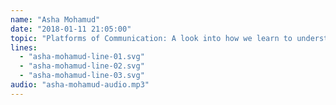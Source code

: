 ```yaml
---
name: "Asha Mohamud"
date: "2018-01-11 21:05:00"
topic: "Platforms of Communication: A look into how we learn to understand."
lines: 
  - "asha-mohamud-line-01.svg"
  - "asha-mohamud-line-02.svg"
  - "asha-mohamud-line-03.svg"
audio: "asha-mohamud-audio.mp3"
---
```

